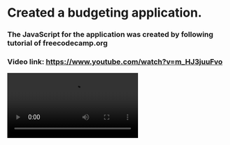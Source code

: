 # Created a budgeting application.

### The JavaScript for the application was created by following tutorial of freecodecamp.org
### Video link: https://www.youtube.com/watch?v=m_HJ3juuFvo

![Budget Application Gif](https://user-images.githubusercontent.com/65641440/144119291-b764356f-855b-48c3-8e39-b23c140ead07.mp4)
